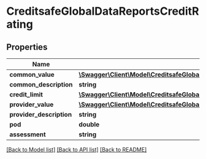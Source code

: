 # CreditsafeGlobalDataReportsCreditRating

## Properties
Name | Type | Description | Notes
------------ | ------------- | ------------- | -------------
**common_value** | [**\Swagger\Client\Model\CreditsafeGlobalDataReportsCommonRatingValue**](CreditsafeGlobalDataReportsCommonRatingValue.md) |  | [optional] 
**common_description** | **string** |  | [optional] 
**credit_limit** | [**\Swagger\Client\Model\CreditsafeGlobalDataReportsFinancialValue1SystemString**](CreditsafeGlobalDataReportsFinancialValue1SystemString.md) |  | [optional] 
**provider_value** | [**\Swagger\Client\Model\CreditsafeGlobalDataReportsRangeDescribedValue1SystemString**](CreditsafeGlobalDataReportsRangeDescribedValue1SystemString.md) |  | [optional] 
**provider_description** | **string** |  | [optional] 
**pod** | **double** |  | [optional] 
**assessment** | **string** |  | [optional] 

[[Back to Model list]](../../README.md#documentation-for-models) [[Back to API list]](../../README.md#documentation-for-api-endpoints) [[Back to README]](../../README.md)

